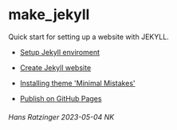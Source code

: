 # make_jekyll

Quick start for setting up a website with JEKYLL.

- [Setup Jekyll enviroment](https://hansratzinger.github.io/make_jekyll/jekyll_setup.html)

- [Create Jekyll website](https://hansratzinger.github.io/make_jekyll/jekyll_create_website.html)

- [Installing theme 'Minimal Mistakes'](https://mmistakes.github.io/minimal-mistakes/docs/quick-start-guide/)

- [Publish on GitHub Pages](https://hansratzinger.github.io/make_jekyll/publish_on_github.html)

###### Hans Ratzinger 2023-05-04 NK
